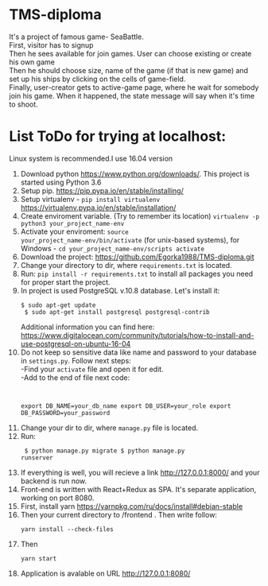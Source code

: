 # TMS-diploma
It's a project of famous game- SeaBattle.<br>
First, visitor has to signup <br>
Then he sees available for  join games. User can choose existing or create his own game<br>
Then he should choose size, name of the game (if that is new game) and set up his ships by clicking on the cells of game-field.<br>
Finally, user-creator gets to active-game page, where he wait for somebody join his game. When it happened, the state message will say when it's time to shoot.  
# List ToDo for trying at localhost:

Linux system is recommended.I use 16.04 version

1. Download python https://www.python.org/downloads/. This project is started using Python 3.6
2. Setup pip. https://pip.pypa.io/en/stable/installing/
3. Setup virtualenv - <code>pip install virtualenv</code> https://virtualenv.pypa.io/en/stable/installation/
4. Create enviroment variable. (Try to remember its location) <code>virtualenv -p python3 your_project_name-env</code>
5. Activate your enviroment: <code>source your_project_name-env/bin/activate</code> (for unix-based systems), for Windows - <code>cd your_project_name-env/scripts activate</code>
6. Download the project: https://github.com/Egorka1988/TMS-diploma.git
7. Change your directory to dir, where <code>requirements.txt</code> is located. 
8. Run:  <code>pip install -r requirements.txt</code> to install all packages you need for proper start the project.
9. In project is used PostgreSQL v.10.8 database. Let's install it:
    <pre><code>$ sudo apt-get update
    $ sudo apt-get install postgresql postgresql-contrib</code></pre>
    Additional information you can find here: https://www.digitalocean.com/community/tutorials/how-to-install-and-use-postgresql-on-ubuntu-16-04 <br>
10. Do not keep so sensitive data like name and password to your database in <code>settings.py</code>. Follow next steps:<br>
    -Find your <code>activate</code> file and open it for edit.<br>
    -Add to the end of file next code:<pre><code>  
    export DB_NAME=your_db_name
    export DB_USER=your_role
    export DB_PASSWORD=your_password</code></pre>
11. Change your dir to dir, where <code>manage.py</code> file is located.<br>
12. Run: <pre><code>
    $ python manage.py migrate
    $ python manage.py runserver
    </code></pre>
13. If everything is well, you will recieve a link http://127.0.0.1:8000/ and your backend is run now.
14. Front-end is written with React+Redux as SPA. It's separate application, working on port 8080.
15. First, install yarn https://yarnpkg.com/ru/docs/install#debian-stable 
16. Then your current directory to /frontend . Then write follow: <pre><code>yarn install --check-files </code></pre>
17. Then <pre><code>yarn start </code></pre>
18. Application is avalable on URL http://127.0.0.1:8080/




